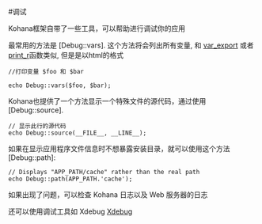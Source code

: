 #调试

Kohana框架自带了一些工具，可以帮助进行调试你的应用

最常用的方法是 [Debug::vars]. 这个方法将会列出所有变量, 和 [var_export](http://php.net/var_export) 或者 [print_r](http://php.net/print_r)函数类似, 但是是以html的格式
   
    //打印变量 $foo 和 $bar  

    echo Debug::vars($foo, $bar);

Kohana也提供了一个方法显示一个特殊文件的源代码，通过使用[Debug::source].

    // 显示此行的源代码
    echo Debug::source(__FILE__, __LINE__);

如果在显示应用程序文件信息时不想暴露安装目录，就可以使用这个方法 [Debug::path]:

    // Displays "APP_PATH/cache" rather than the real path
    echo Debug::path(APP_PATH.'cache');

如果出现了问题，可以检查 Kohana 日志以及 Web 服务器的日志

还可以使用调试工具如 Xdebug [Xdebug](http://www.xdebug.org/)
